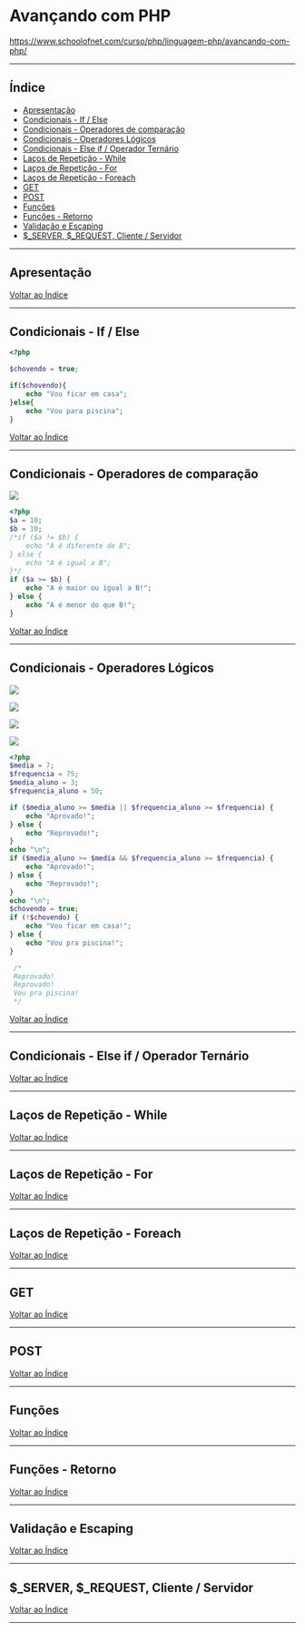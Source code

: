 # Avançando com PHP

https://www.schoolofnet.com/curso/php/linguagem-php/avancando-com-php/

---

## <a name="indice">Índice</a>

- [Apresentação](#parte1)   
- [Condicionais - If / Else](#parte2)   
- [Condicionais - Operadores de comparação](#parte3)   
- [Condicionais - Operadores Lógicos](#parte4)   
- [Condicionais - Else if / Operador Ternário](#parte5)   
- [Laços de Repetição - While](#parte6)   
- [Laços de Repetição - For](#parte7)   
- [Laços de Repetição - Foreach](#parte8)   
- [GET](#parte9)   
- [POST](#parte10)   
- [Funções](#parte11)   
- [Funções - Retorno](#parte12)   
- [Validação e Escaping](#parte13)   
- [$_SERVER, $_REQUEST, Cliente / Servidor](#parte14)   

---

## <a name="parte1">Apresentação</a>


[Voltar ao Índice](#indice)

---

## <a name="parte2">Condicionais - If / Else</a>

```php
<?php

$chovendo = true;

if($chovendo){
    echo "Vou ficar em casa";
}else{
    echo "Vou para piscina";
}
```


[Voltar ao Índice](#indice)

---

## <a name="parte3">Condicionais - Operadores de comparação</a>

![](02-Avancando-com-PHP/img/operadores-comparacao.png)

```php
<?php
$a = 10;
$b = 10;
/*if ($a != $b) {
    echo "A é diferente de B";
} else {
    echo "A é igual a B";
}*/
if ($a >= $b) {
    echo "A é maior ou igual a B!";
} else {
    echo "A é menor do que B!";
}
```

[Voltar ao Índice](#indice)

---

## <a name="parte4">Condicionais - Operadores Lógicos</a>

![](02-Avancando-com-PHP/img/operadores-logicos.png)

![](02-Avancando-com-PHP/img/operadores-logicos_e.png)

![](02-Avancando-com-PHP/img/operadores-logicos_ou.png)

![](02-Avancando-com-PHP/img/operadores-logicos_negacao.png)


```php
<?php
$media = 7;
$frequencia = 75;
$media_aluno = 3;
$frequencia_aluno = 50;

if ($media_aluno >= $media || $frequencia_aluno >= $frequencia) {
    echo "Aprovado!";
} else {
    echo "Reprovado!";
}
echo "\n";
if ($media_aluno >= $media && $frequencia_aluno >= $frequencia) {
    echo "Aprovado!";
} else {
    echo "Reprovado!";
}
echo "\n";
$chovendo = true;
if (!$chovendo) {
    echo "Vou ficar em casa!";
} else {
    echo "Vou pra piscina!";
}

 /*
 Reprovado!
 Reprovado!
 Vou pra piscina!
 */

```


[Voltar ao Índice](#indice)

---

## <a name="parte5">Condicionais - Else if / Operador Ternário</a>


[Voltar ao Índice](#indice)

---

## <a name="parte6">Laços de Repetição - While</a>


[Voltar ao Índice](#indice)

---

## <a name="parte7">Laços de Repetição - For</a>


[Voltar ao Índice](#indice)

---

## <a name="parte8">Laços de Repetição - Foreach</a>


[Voltar ao Índice](#indice)

---

## <a name="parte9">GET</a>


[Voltar ao Índice](#indice)

---

## <a name="parte10">POST</a>


[Voltar ao Índice](#indice)

---

## <a name="parte11">Funções</a>


[Voltar ao Índice](#indice)

---

## <a name="parte12">Funções - Retorno</a>


[Voltar ao Índice](#indice)

---


## <a name="parte13">Validação e Escaping</a>


[Voltar ao Índice](#indice)

---


## <a name="parte14">$_SERVER, $_REQUEST, Cliente / Servidor</a>


[Voltar ao Índice](#indice)

---

